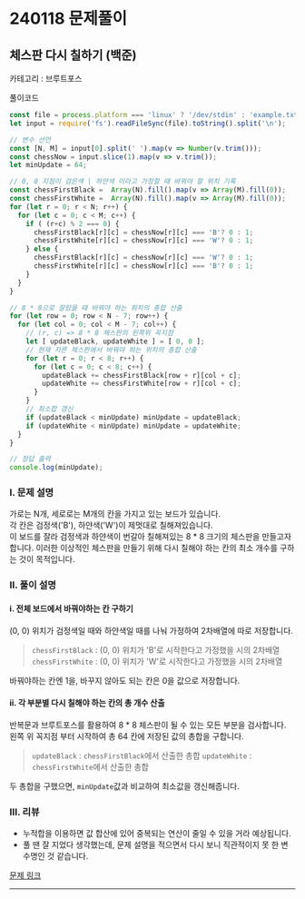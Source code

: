 # 240118 문제풀이

## 체스판 다시 칠하기 (백준)

카테고리 : 브루트포스

풀이코드
```js
const file = process.platform === 'linux' ? '/dev/stdin' : 'example.txt';
let input = require('fs').readFileSync(file).toString().split('\n');

// 변수 선언
const [N, M] = input[0].split(' ').map(v => Number(v.trim()));
const chessNow = input.slice(1).map(v => v.trim());
let minUpdate = 64;

// 0, 0 지점이 검은색 | 하얀색 이라고 가정할 때 바꿔야 할 위치 기록
const chessFirstBlack =  Array(N).fill().map(v => Array(M).fill(0));
const chessFirstWhite =  Array(N).fill().map(v => Array(M).fill(0));
for (let r = 0; r < N; r++) {
  for (let c = 0; c < M; c++) {
    if ( (r+c) % 2 === 0) {
      chessFirstBlack[r][c] = chessNow[r][c] === 'B'? 0 : 1;
      chessFirstWhite[r][c] = chessNow[r][c] === 'W'? 0 : 1;
    } else {
      chessFirstBlack[r][c] = chessNow[r][c] === 'W'? 0 : 1;
      chessFirstWhite[r][c] = chessNow[r][c] === 'B'? 0 : 1;
    }
  }
}

// 8 * 8으로 잘랐을 때 바꿔야 하는 위치의 총합 산출 
for (let row = 0; row < N - 7; row++) {
  for (let col = 0; col < M - 7; col++) {
    // (r, c) => 8 * 8 체스판의 왼쪽위 꼭지점
    let [ updateBlack, updateWhite ] = [ 0, 0 ];
    // 현재 자른 체스판에서 바꿔야 하는 위치의 총합 산출
    for (let r = 0; r < 8; r++) {
      for (let c = 0; c < 8; c++) {
        updateBlack += chessFirstBlack[row + r][col + c];
        updateWhite += chessFirstWhite[row + r][col + c];
      }
    }
    // 최소합 갱신
    if (updateBlack < minUpdate) minUpdate = updateBlack;
    if (updateWhite < minUpdate) minUpdate = updateWhite;
  }
}

// 정답 출력
console.log(minUpdate);
```

### Ⅰ. 문제 설명

가로는 N개, 세로로는 M개의 칸을 가지고 있는 보드가 있습니다.  
각 칸은 검정색('B'), 하얀색('W')이 제멋대로 칠해져있습니다.  
이 보드를 잘라 검정색과 하얀색이 번갈아 칠해져있는 8 * 8 크기의 체스판을 만들고자 합니다. 
이러한 이상적인 체스판을 만들기 위해 다시 칠해야 하는 칸의 최소 개수를 구하는 것이 목적입니다.  

### Ⅱ. 풀이 설명

#### ⅰ. 전체 보드에서 바꿔야하는 칸 구하기

(0, 0) 위치가 검정색일 때와 하얀색일 때를 나눠 가정하여 2차배열에 따로 저장합니다.  

> `chessFirstBlack` : (0, 0) 위치가 'B'로 시작한다고 가정했을 시의 2차배열  
> `chessFirstWhite` : (0, 0) 위치가 'W'로 시작한다고 가정했을 시의 2차배열

바꿔야하는 칸엔 1을, 바꾸지 않아도 되는 칸은 0을 값으로 저장합니다.

#### ⅱ. 각 부분별 다시 칠해야 하는 칸의 총 개수 산출

반복문과 브루트포스를 활용하여 8 * 8 체스판이 될 수 있는 모든 부분을 검사합니다.  
왼쪽 위 꼭지점 부터 시작하여 총 64 칸에 저장된 값의 총합을 구합니다.   

> `updateBlack` : `chessFirstBlack`에서 산출한 총합
> `updateWhite` : `chessFirstWhite`에서 산출한 총합

두 총합을 구했으면, `minUpdate`값과 비교하여 최소값을 갱신해줍니다.  

### Ⅲ. 리뷰

- 누적합을 이용하면 값 합산에 있어 중복되는 연산이 줄일 수 있을 거라 예상됩니다.  
- 풀 땐 잘 지었다 생각했는데, 문제 설명을 적으면서 다시 보니 직관적이지 못 한 변수명인 것 같습니다.


[문제 링크](https://www.acmicpc.net/problem/1018) 

<hr><br>
